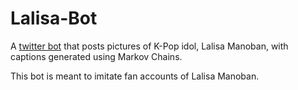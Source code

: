 # Lalisa-Bot
A [twitter bot](https://twitter.com/lalalisabot) that posts pictures of K-Pop idol, Lalisa Manoban, with captions generated using Markov Chains.

This bot is meant to imitate fan accounts of Lalisa Manoban.
